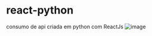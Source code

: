 # react-python
consumo de api criada em python com ReactJs
![image](https://user-images.githubusercontent.com/110608654/215238538-fa1ef003-d394-4be1-9b60-93544942b28b.png)

